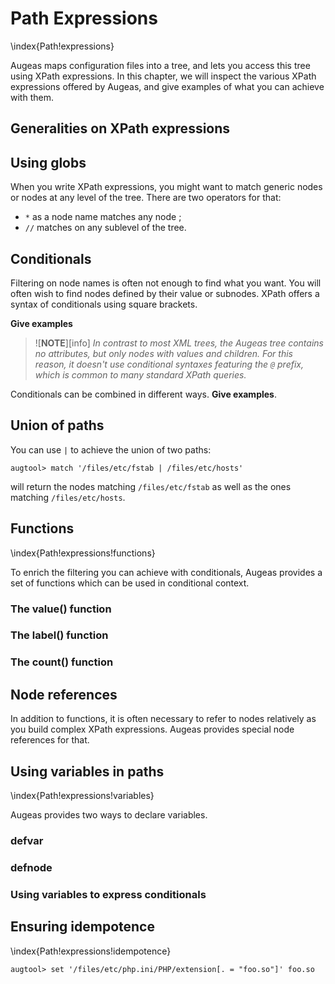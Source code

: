 # Path Expressions 

\index{Path!expressions}

Augeas maps configuration files into a tree, and lets you access this tree using XPath expressions.
In this chapter, we will inspect the various XPath expressions offered by Augeas, and give examples of what you can achieve with them.


## Generalities on XPath expressions 


## Using globs 

When you write XPath expressions, you might want to match generic nodes or nodes at any level of the tree. There are two operators for that:

* `*` as a node name matches any node ;
* `//` matches on any sublevel of the tree.


## Conditionals 

Filtering on node names is often not enough to find what you want. You will often wish to find nodes defined by their value or subnodes. XPath offers a syntax of conditionals using square brackets.

__Give examples__


> ![**NOTE**][info]  *In contrast to most XML trees, the Augeas tree contains no attributes, but only nodes with values and children. For this reason, it doesn't use conditional syntaxes featuring the `@` prefix, which is common to many standard XPath queries.*

Conditionals can be combined in different ways. __Give examples__.


## Union of paths

You can use ` | ` to achieve the union of two paths:

	augtool> match '/files/etc/fstab | /files/etc/hosts'

will return the nodes matching `/files/etc/fstab` as well as the ones matching `/files/etc/hosts`.


## Functions 

\index{Path!expressions!functions}


To enrich the filtering you can achieve with conditionals, Augeas provides a set of functions which can be used in conditional context.


### The value() function 

### The label() function 

### The count() function 


## Node references 

In addition to functions, it is often necessary to refer to nodes relatively as you build complex XPath expressions. Augeas provides special node references for that.



## Using variables in paths 

\index{Path!expressions!variables}

Augeas provides two ways to declare variables.


### defvar 


### defnode 


### Using variables to express conditionals 


## Ensuring idempotence

\index{Path!expressions!idempotence}

	augtool> set '/files/etc/php.ini/PHP/extension[. = "foo.so"]' foo.so


